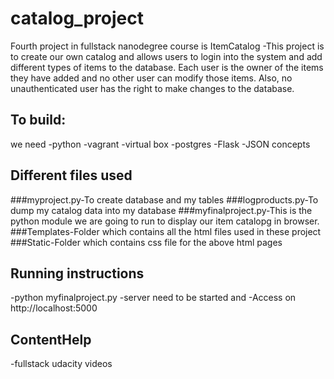 # catalog_project
Fourth project in fullstack nanodegree course is ItemCatalog
-This project is to create our own catalog and allows users to login into the system and add different types of items to the database. Each user is the owner of the items they have added and no other user can modify those items. Also, no unauthenticated user has the right to make changes to the database.
## To build:
we need
-python 
-vagrant
-virtual box
-postgres
-Flask
-JSON concepts
## Different files used
###myproject.py-To create database and my tables 
###logproducts.py-To dump my catalog data into my database
###myfinalproject.py-This is the python module we are going to run to display our item catalopg in browser.
###Templates-Folder which contains all the html files used in these project
###Static-Folder which contains css file for the above html pages 
## Running instructions
-python myfinalproject.py
-server need to be started and 
-Access on http://localhost:5000
## ContentHelp
-fullstack udacity videos 
